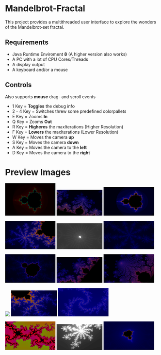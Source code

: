 # Mandelbrot-Fractal

This project provides a multithreaded user interface to explore the wonders of the Mandelbrot-set fractal.

## Requirements
 - Java Runtime Enviroment **8** (A higher version also works)
 - A PC with a lot of CPU Cores/Threads
 - A display output
 - A keyboard and/or a mouse

## Controls
  Also supports **mouse** drag- and scroll events
 
 - 1 Key = **Toggles** the debug info
 - 2 - 4 Key = Switches threw some predefined colorpallets
 - E Key = Zooms **In**
 - Q Key = Zooms **Out**
 - R Key = **Higheres** the maxIterations (Higher Resolution)
 - F Key = **Lowers** the maxIterations (Lower Resolution)
 - W Key = Moves the camera **up**
 - S Key = Moves the camera **down**
 - A Key = Moves the camera to the **left**
 - D Key = Moves the camera to the **right**

# Preview Images
<p float="left">
  <img src="./docs/imgs/img1.png" width="33%" />
  <img src="./docs/imgs/img2.png" width="30%" />
  <img src="./docs/imgs/img3.png" width="33%" />
</p>
<p float="left">
  <img src="./docs/imgs/img4.png" width="33%" />
  <img src="./docs/imgs/img5.png" width="30%" />
  <img src="./docs/imgs/img6.png" width="33%" />
</p>
<p float="left">
  <img src="./docs/imgs/img7.png" width="33%" />
  <img src="./docs/imgs/img8.png" width="30%" />
  <img src="./docs/imgs/img9.png" width="33%" />
</p>
<p float="left">
  <img src="./docs/imgs/img10.png" width="33%" />
  <img src="./docs/imgs/img11.png" width="30%" />
  <img src="./docs/imgs/img12.png" width="33%" />
</p>
<p float="left">
  <img src="./docs/imgs/img13.png" width="33%" />
  <img src="./docs/imgs/img14.png" width="30%" />
  <img src="./docs/imgs/img15.png" width="33%" />
</p>

